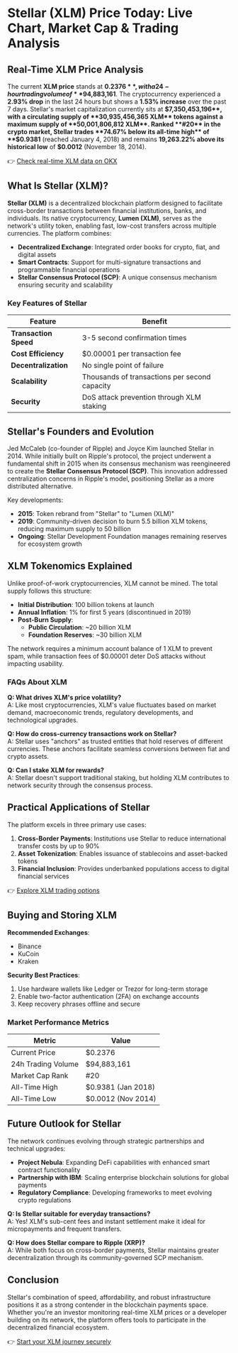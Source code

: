 # Stellar (XLM) Price Today: Live Chart, Market Cap & Trading Analysis

## Real-Time XLM Price Analysis

The current **XLM price** stands at **$0.2376**, with a 24-hour trading volume of **$94,883,161**. The cryptocurrency experienced a **2.93% drop** in the last 24 hours but shows a **1.53% increase** over the past 7 days. Stellar's market capitalization currently sits at **$7,350,453,196**, with a circulating supply of **30,935,456,365 XLM** tokens against a maximum supply of **50,001,806,812 XLM**. Ranked **#20** in the crypto market, Stellar trades **74.67% below its all-time high** of **$0.9381** (reached January 4, 2018) and remains **19,263.22% above its historical low** of **$0.0012** (November 18, 2014).

👉 [Check real-time XLM data on OKX](https://bit.ly/okx-bonus)

## What Is Stellar (XLM)?

**Stellar (XLM)** is a decentralized blockchain platform designed to facilitate cross-border transactions between financial institutions, banks, and individuals. Its native cryptocurrency, **Lumen (XLM)**, serves as the network's utility token, enabling fast, low-cost transfers across multiple currencies. The platform combines:

- **Decentralized Exchange**: Integrated order books for crypto, fiat, and digital assets
- **Smart Contracts**: Support for multi-signature transactions and programmable financial operations
- **Stellar Consensus Protocol (SCP)**: A unique consensus mechanism ensuring security and scalability

### Key Features of Stellar

| Feature               | Benefit                                      |
|-----------------------|----------------------------------------------|
| **Transaction Speed** | 3-5 second confirmation times                |
| **Cost Efficiency**   | $0.00001 per transaction fee                 |
| **Decentralization**  | No single point of failure                   |
| **Scalability**       | Thousands of transactions per second capacity|
| **Security**          | DoS attack prevention through XLM staking    |

## Stellar's Founders and Evolution

Jed McCaleb (co-founder of Ripple) and Joyce Kim launched Stellar in 2014. While initially built on Ripple's protocol, the project underwent a fundamental shift in 2015 when its consensus mechanism was reengineered to create the **Stellar Consensus Protocol (SCP)**. This innovation addressed centralization concerns in Ripple's model, positioning Stellar as a more distributed alternative.

Key developments:
- **2015**: Token rebrand from "Stellar" to "Lumen (XLM)"
- **2019**: Community-driven decision to burn 5.5 billion XLM tokens, reducing maximum supply to 50 billion
- **Ongoing**: Stellar Development Foundation manages remaining reserves for ecosystem growth

## XLM Tokenomics Explained

Unlike proof-of-work cryptocurrencies, XLM cannot be mined. The total supply follows this structure:
- **Initial Distribution**: 100 billion tokens at launch
- **Annual Inflation**: 1% for first 5 years (discontinued in 2019)
- **Post-Burn Supply**:
  - **Public Circulation**: ~20 billion XLM
  - **Foundation Reserves**: ~30 billion XLM

The network requires a minimum account balance of 1 XLM to prevent spam, while transaction fees of $0.00001 deter DoS attacks without impacting usability.

### FAQs About XLM

**Q: What drives XLM's price volatility?**  
A: Like most cryptocurrencies, XLM's value fluctuates based on market demand, macroeconomic trends, regulatory developments, and technological upgrades.

**Q: How do cross-currency transactions work on Stellar?**  
A: Stellar uses "anchors" as trusted entities that hold reserves of different currencies. These anchors facilitate seamless conversions between fiat and crypto assets.

**Q: Can I stake XLM for rewards?**  
A: Stellar doesn't support traditional staking, but holding XLM contributes to network security through the consensus process.

## Practical Applications of Stellar

The platform excels in three primary use cases:
1. **Cross-Border Payments**: Institutions use Stellar to reduce international transfer costs by up to 90%
2. **Asset Tokenization**: Enables issuance of stablecoins and asset-backed tokens
3. **Financial Inclusion**: Provides underbanked populations access to digital financial services

👉 [Explore XLM trading options](https://bit.ly/okx-bonus)

## Buying and Storing XLM

**Recommended Exchanges**:  
- Binance  
- KuCoin  
- Kraken  

**Security Best Practices**:  
1. Use hardware wallets like Ledger or Trezor for long-term storage  
2. Enable two-factor authentication (2FA) on exchange accounts  
3. Keep recovery phrases offline and secure  

### Market Performance Metrics

| Metric                | Value                     |
|-----------------------|---------------------------|
| Current Price         | $0.2376                   |
| 24h Trading Volume    | $94,883,161               |
| Market Cap Rank       | #20                       |
| All-Time High         | $0.9381 (Jan 2018)        |
| All-Time Low          | $0.0012 (Nov 2014)        |

## Future Outlook for Stellar

The network continues evolving through strategic partnerships and technical upgrades:
- **Project Nebula**: Expanding DeFi capabilities with enhanced smart contract functionality
- **Partnership with IBM**: Scaling enterprise blockchain solutions for global payments
- **Regulatory Compliance**: Developing frameworks to meet evolving crypto regulations

**Q: Is Stellar suitable for everyday transactions?**  
A: Yes! XLM's sub-cent fees and instant settlement make it ideal for micropayments and frequent transfers.

**Q: How does Stellar compare to Ripple (XRP)?**  
A: While both focus on cross-border payments, Stellar maintains greater decentralization through its community-governed SCP mechanism.

## Conclusion

Stellar's combination of speed, affordability, and robust infrastructure positions it as a strong contender in the blockchain payments space. Whether you're an investor monitoring real-time XLM prices or a developer building on its network, the platform offers tools to participate in the decentralized financial ecosystem.

👉 [Start your XLM journey securely](https://bit.ly/okx-bonus)